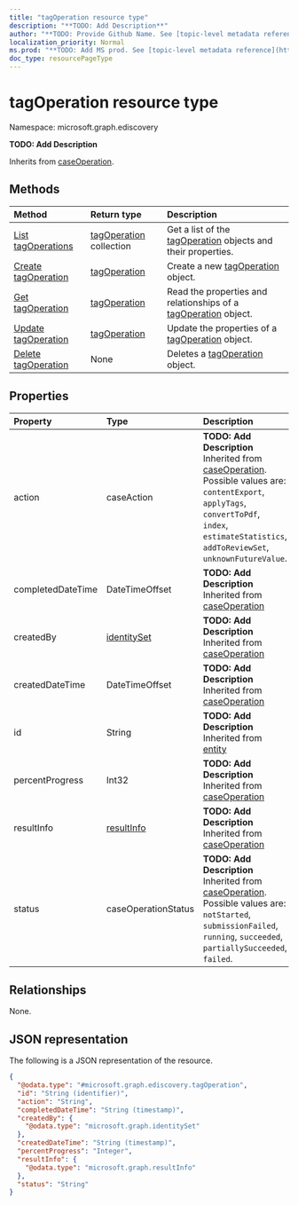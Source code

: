```yaml
---
title: "tagOperation resource type"
description: "**TODO: Add Description**"
author: "**TODO: Provide Github Name. See [topic-level metadata reference](https://msgo.azurewebsites.net/add/document/guidelines/metadata.html#topic-level-metadata)**"
localization_priority: Normal
ms.prod: "**TODO: Add MS prod. See [topic-level metadata reference](https://msgo.azurewebsites.net/add/document/guidelines/metadata.html#topic-level-metadata)**"
doc_type: resourcePageType
---
```


# tagOperation resource type

Namespace: microsoft.graph.ediscovery



**TODO: Add Description**


Inherits from [caseOperation](../resources/caseoperation.md).

## Methods
|Method|Return type|Description|
|:---|:---|:---|
|[List tagOperations](../api/tagoperation-list.md)|[tagOperation](../resources/ediscovery-tagoperation.md) collection|Get a list of the [tagOperation](../resources/tagoperation.md) objects and their properties.|
|[Create tagOperation](../api/ediscovery-tagoperation-create.md)|[tagOperation](../resources/ediscovery-tagoperation.md)|Create a new [tagOperation](../resources/ediscovery-tagoperation.md) object.|
|[Get tagOperation](../api/ediscovery-tagoperation-get.md)|[tagOperation](../resources/ediscovery-tagoperation.md)|Read the properties and relationships of a [tagOperation](../resources/ediscovery-tagoperation.md) object.|
|[Update tagOperation](../api/ediscovery-tagoperation-update.md)|[tagOperation](../resources/ediscovery-tagoperation.md)|Update the properties of a [tagOperation](../resources/ediscovery-tagoperation.md) object.|
|[Delete tagOperation](../api/ediscovery-tagoperation-delete.md)|None|Deletes a [tagOperation](../resources/ediscovery-tagoperation.md) object.|

## Properties
|Property|Type|Description|
|:---|:---|:---|
|action|caseAction|**TODO: Add Description** Inherited from [caseOperation](../resources/ediscovery-caseoperation.md). Possible values are: `contentExport`, `applyTags`, `convertToPdf`, `index`, `estimateStatistics`, `addToReviewSet`, `unknownFutureValue`.|
|completedDateTime|DateTimeOffset|**TODO: Add Description** Inherited from [caseOperation](../resources/ediscovery-caseoperation.md)|
|createdBy|[identitySet](../resources/ediscovery-identityset.md)|**TODO: Add Description** Inherited from [caseOperation](../resources/ediscovery-caseoperation.md)|
|createdDateTime|DateTimeOffset|**TODO: Add Description** Inherited from [caseOperation](../resources/ediscovery-caseoperation.md)|
|id|String|**TODO: Add Description** Inherited from [entity](../resources/ediscovery-entity.md)|
|percentProgress|Int32|**TODO: Add Description** Inherited from [caseOperation](../resources/ediscovery-caseoperation.md)|
|resultInfo|[resultInfo](../resources/ediscovery-resultinfo.md)|**TODO: Add Description** Inherited from [caseOperation](../resources/ediscovery-caseoperation.md)|
|status|caseOperationStatus|**TODO: Add Description** Inherited from [caseOperation](../resources/ediscovery-caseoperation.md). Possible values are: `notStarted`, `submissionFailed`, `running`, `succeeded`, `partiallySucceeded`, `failed`.|

## Relationships
None.

## JSON representation
The following is a JSON representation of the resource.
<!-- {
  "blockType": "resource",
  "keyProperty": "id",
  "@odata.type": "microsoft.graph.ediscovery.tagOperation",
  "baseType": "microsoft.graph.ediscovery.caseOperation",
  "openType": false
}
-->
``` json
{
  "@odata.type": "#microsoft.graph.ediscovery.tagOperation",
  "id": "String (identifier)",
  "action": "String",
  "completedDateTime": "String (timestamp)",
  "createdBy": {
    "@odata.type": "microsoft.graph.identitySet"
  },
  "createdDateTime": "String (timestamp)",
  "percentProgress": "Integer",
  "resultInfo": {
    "@odata.type": "microsoft.graph.resultInfo"
  },
  "status": "String"
}
```

